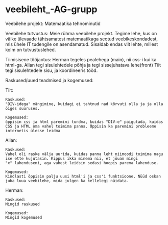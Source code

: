 # veebileht_-AG-grupp
Veebilehe projekt: Matemaatika tehnominutid

Veebilehe tutvustus:
Meie rühma veebilehe projekt. Tegime lehe, kus on väike ülevaade tähtsamatest matemaatikaga seotud veebikeskondadest, mis ühele IT tudengile on asendamatud.
Sisaldab endas viit lehte, millest kolm on tutvustuslehed.

Tiimisisene tööjaotus:
Herman tegeles  pealehega (main), nii css-i kui ka html-ga.
Allan tegi sisulehtedele põhja ja tegi sissejuhatava lehe(front)
Tiit tegi sisulehtedele sisu,  ja koordineeris tööd.

Raskused/uued teadmised ja kogemused:

Tiit:

    Raskused:
	"DIV-idega" mängimine, kuidagi ei tahtnud nad kõrvuti olla ja ja olla õiges suuruses.
	
    Kogemused:
	õppisin css ja html paremini tundma, kuidas "DIV-e" paigutada, kuidas CSS ja HTML oma vahel toimima panna. Õppisin ka paremini probleeme internetis ülesse leidma
	
Allan:

    Raskused:
	Vahel oli raske välja uurida, kuidas panna leht niimoodi toimima nagu ise ette kujutasin. Kippus ikka minema nii, et jõuan mingi 
	"x" lahenduseni, aga vahest leidsin sedasi hoopis parema lahenduse.
	
    Kogemused:
	Kindlasti õppisin palju uusi html'i ja css'i funktsioone. Nüüd oskan juba luua veebilehe, mida julgen ka kellelegi näidata.
	
Herman:

    Raskused:
	Mingid raskused
	
    Kogemused:
	Mingid kogemused
